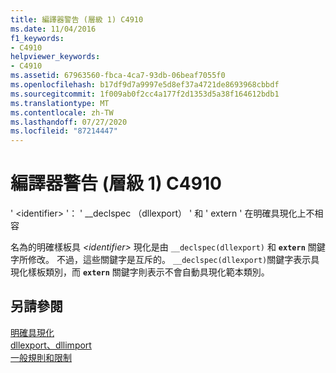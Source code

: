 ```yaml
---
title: 編譯器警告 (層級 1) C4910
ms.date: 11/04/2016
f1_keywords:
- C4910
helpviewer_keywords:
- C4910
ms.assetid: 67963560-fbca-4ca7-93db-06beaf7055f0
ms.openlocfilehash: b17df9d7a9997e5d8ef37a4721de8693968cbbdf
ms.sourcegitcommit: 1f009ab0f2cc4a177f2d1353d5a38f164612bdb1
ms.translationtype: MT
ms.contentlocale: zh-TW
ms.lasthandoff: 07/27/2020
ms.locfileid: "87214447"
---
```

# <a name="compiler-warning-level-1-c4910"></a>編譯器警告 (層級 1) C4910

' \<identifier> '： ' __declspec （dllexport） ' 和 ' extern ' 在明確具現化上不相容

名為的明確樣板具 *\<identifier>* 現化是由 `__declspec(dllexport)` 和 **`extern`** 關鍵字所修改。 不過，這些關鍵字是互斥的。 `__declspec(dllexport)`關鍵字表示具現化樣板類別，而 **`extern`** 關鍵字則表示不會自動具現化範本類別。

## <a name="see-also"></a>另請參閱

[明確具現化](../../cpp/explicit-instantiation.md)<br/>
[dllexport、dllimport](../../cpp/dllexport-dllimport.md)<br/>
[一般規則和限制](../../cpp/general-rules-and-limitations.md)
